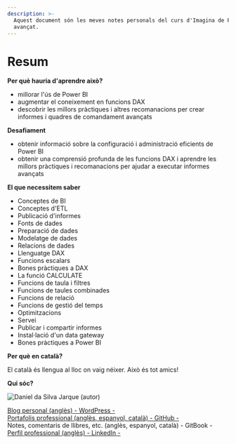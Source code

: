 ```yaml
---
description: >-
  Aquest document són les meves notes personals del curs d'Imagina de Power BI
  avançat.
---
```


# Resum

**Per què hauria d'aprendre això?**

* millorar l'ús de Power BI
* augmentar el coneixement en funcions DAX
* descobrir les millors pràctiques i altres recomanacions per crear informes i quadres de comandament avançats

**Desafiament**

* obtenir informació sobre la configuració i administració eficients de Power BI
* obtenir una comprensió profunda de les funcions DAX i aprendre les millors pràctiques i recomanacions per ajudar a executar informes avançats

**El que necessitem saber**

* Conceptes de BI
* Conceptes d'ETL
* Publicació d'informes
* Fonts de dades
* Preparació de dades
* Modelatge de dades
* Relacions de dades
* Llenguatge DAX
* Funcions escalars
* Bones pràctiques a DAX
* La funció CALCULATE
* Funcions de taula i filtres
* Funcions de taules combinades
* Funcions de relació
* Funcions de gestió del temps
* Optimitzacions
* Servei
* Publicar i compartir informes
* Instal·lació d'un data gateway
* Bones pràctiques a Power BI

**Per què en català?**

El català és llengua al lloc on vaig néixer. Això és tot amics!

**Qui sóc?**

![Daniel da Silva Jarque (autor)](https://i.imgur.com/2i0LPvN.png)

[Blog personal (anglès) - WordPress -](https://gwst.eu)\
[Portafolis professional (anglès, espanyol, català) - GitHub -](https://github.com/ddasilva64)\
Notes, comentaris de llibres, etc. (anglès, espanyol, català) - GitBook -\
[Perfil professional (anglès) - LinkedIn -](https://linkedin.com/in/daniel-da-silva-jarque-863705206)
